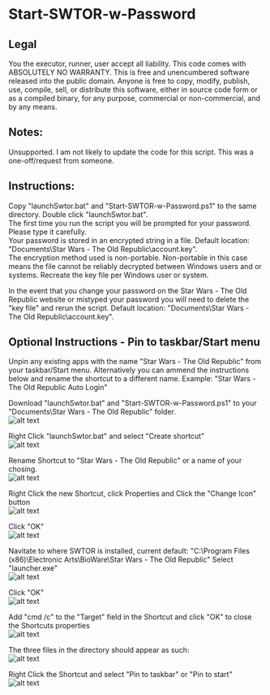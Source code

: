 # Start-SWTOR-w-Password

## Legal
You the executor, runner, user accept all liability.
This code comes with ABSOLUTELY NO WARRANTY.
This is free and unencumbered software released into the public domain.
Anyone is free to copy, modify, publish, use, compile, sell, or
distribute this software, either in source code form or as a compiled
binary, for any purpose, commercial or non-commercial, and by any
means.

## Notes:
Unsupported. I am not likely to update the code for this script. This was a one-off/request from someone.

## Instructions:
Copy "launchSwtor.bat" and "Start-SWTOR-w-Password.ps1" to the same directory. Double click "launchSwtor.bat".  
The first time you run the script you will be prompted for your password. Please type it carefully.  
Your password is stored in an encrypted string in a file. Default location: "Documents\Star Wars - The Old Republic\account.key".  
The encryption method used is non-portable. Non-portable in this case means the file cannot be reliably decrypted between Windows users and or systems. Recreate the key file per Windows user or system.  

In the event that you change your password on the Star Wars - The Old Republic website or mistyped your password you will need to delete the "key file" and rerun the script. Default location: "Documents\Star Wars - The Old Republic\account.key".

## Optional Instructions - Pin to taskbar/Start menu
Unpin any existing apps with the name "Star Wars - The Old Republic" from your taskbar/Start menu. Alternatively you can ammend the instructions below and rename the shortcut to a different name. Example: "Star Wars - The Old Republic Auto Login"

Download "launchSwtor.bat" and "Start-SWTOR-w-Password.ps1" to your "Documents\Star Wars - The Old Republic" folder.  
![alt text](https://raw.githubusercontent.com/awurthmann/Start-SWTOR-w-Password/main/optional/pics/1.%20Download%20to%20Folder.png)

Right Click "launchSwtor.bat" and select "Create shortcut"  
![alt text](https://raw.githubusercontent.com/awurthmann/Start-SWTOR-w-Password/main/optional/pics/2.%20Create%20Shortcut.png)

Rename Shortcut to "Star Wars - The Old Republic" or a name of your chosing.  
![alt text](https://raw.githubusercontent.com/awurthmann/Start-SWTOR-w-Password/main/optional/pics/3.%20Rename%20Shortcut.png)

Right Click the new Shortcut, click Properties and Click the "Change Icon" button  
![alt text](https://raw.githubusercontent.com/awurthmann/Start-SWTOR-w-Password/main/optional/pics/4.%20Right%20click%2C%20Change%20icon.png)

Click "OK"  
![alt text](https://raw.githubusercontent.com/awurthmann/Start-SWTOR-w-Password/main/optional/pics/5.%20Click%20ok.png)

Navitate to where SWTOR is installed, current default: "C:\Program Files (x86)\Electronic Arts\BioWare\Star Wars - The Old Republic"
Select "launcher.exe"  
![alt text](https://raw.githubusercontent.com/awurthmann/Start-SWTOR-w-Password/main/optional/pics/6.%20Nav%20to%20swtor%20Select%20launcher.png)

Click "OK"  
![alt text](https://github.com/awurthmann/Start-SWTOR-w-Password/blob/main/optional/pics/7.%20Click%20ok.png)

Add "cmd /c" to the "Target" field in the Shortcut and click "OK" to close the Shortcuts properties  
![alt text](https://raw.githubusercontent.com/awurthmann/Start-SWTOR-w-Password/main/optional/pics/8.%20Add%20cmd%20c%20to%20Target%20Click%20ok.png)

The three files in the directory should appear as such:  
![alt text](https://raw.githubusercontent.com/awurthmann/Start-SWTOR-w-Password/main/optional/pics/9.%20New%20Icon%20Look.png)

Right Click the Shortcut and select "Pin to taskbar" or "Pin to start"  
![alt text](https://raw.githubusercontent.com/awurthmann/Start-SWTOR-w-Password/main/optional/pics/10.%20Right%20click%20and%20pin%20to%20task%20or%20start.png)
